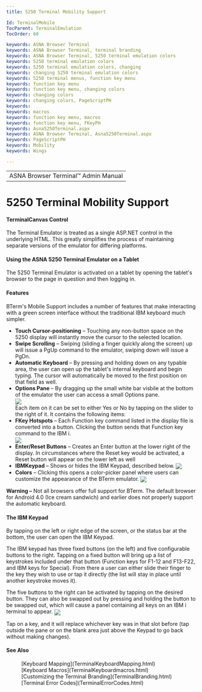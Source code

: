```yaml
---
title: 5250 Terminal Mobility Support

Id: TerminalMobile
TocParent: TerminalEmulation
TocOrder: 60

keywords: ASNA Browser Terminal
keywords: ASNA Browser Terminal, terminal branding
keywords: ASNA Browser Terminal, 5250 terminal emulation colors
keywords: 5250 terminal emulation colors
keywords: 5250 terminal emulation colors, changing
keywords: changing 5250 terminal emulation colors
keywords: 5250 terminal menus, function key menu
keywords: function key menu
keywords: function key menu, changing colors
keywords: changing colors
keywords: changing colors, PageScriptPH
keywords: 
keywords: macros
keywords: function key menu, macros
keywords: function key menu, FKeyPH
keywords: Asna5250Terminal.aspx
keywords: ASNA Browser Terminal, Asna5250Terminal.aspx
keywords: PageScriptPH
keywords: Mobility
keywords: Wings

---
```


<table>
                <tr>
                    <td>
                        <span class="OH_MultiViewContainerPanelDhtmlTable">
                            ASNA Browser Terminal&#8482; Admin Manual
                        </span>
                    </td>
                </tr>
</table>

# 5250 Terminal Mobility Support

#### TerminalCanvas Control
The Terminal Emulator is treated as a single ASP.NET control in the underlying HTML. This greatly simplifies the process of maintaining separate versions of the emulator for differing platforms. 

#### Using the ASNA 5250 Terminal Emulator on a Tablet
The 5250 Terminal Emulator is activated on a tablet by opening the tablet's browser to the page in question and then logging in. 

#### Features
BTerm's Mobile Support includes a number of features that make interacting with a green screen interface without the traditional IBM keyboard much simpler. 

- **Touch Cursor-positioning**  &#8211;
                        Touching any non-button space on the 5250 display will
                        instantly move the cursor to the selected location.
- **Swipe Scrolling**  &#8211; Swiping (sliding a finger quickly along the screen) up will
                        issue a PgUp command to the emulator, swiping down will issue a PgDn.
- **Automatic Keyboard**  &#8211; By pressing and
                        holding down on any typable area, the user can open up the
                        tablet's internal keyboard and begin typing. The
                        cursor will automatically be moved to the first position on
                        that field as well.
- **Options Pane**  &#8211; By dragging up the small white bar visbile at the
                        bottom of the emulator the user can access a small Options
                        pane.<br />
                        <img align="center" src="../images/BTermOptions.png" />
                        <br />Each item on it can be set to either Yes or No by tapping on the slider to the right of it.
                        It contains the following items:
- **FKey Hotspots**  &#8211; Each Function key command listed in the display file is converted
                        into a button.  Clicking the button sends that Function key command to the IBM i.<br />
                        <img align="center" src="../images/BTermButtons.png" />
- **Enter/Reset Buttons**  &#8211;
                        Creates an Enter button at the lower right of the
                        display. In circumstances where the Reset key would be activated, a Reset button will
                        appear on the lower left as well
- **IBMKeypad**  &#8211; Shows or hides the IBM Keypad, described below.
                        <img align="center" src="../images/IBMKeypad.png" />
- **Colors**  &#8211; Clicking this opens a color-picker panel where users can customize
                        the appearance of the BTerm emulator.
                        <img align="center" src="../images/colorpicker.png" />

**Warning &#8211;** Not all browsers offer full support for BTerm. The default browser for Android 4.0 (Ice cream sandwich) and earlier does not properly support the automatic keyboard. 

#### The IBM Keypad
By tapping on the left or right edge of the screen, or the status bar at the bottom, the user can open the IBM Keypad. 

The IBM keypad has three fixed buttons (on the left) and five configurable buttons to the right. Tapping on a fixed button will bring up a list of keystrokes included under that button (Function keys for F1-12 and F13-F22, and IBM keys for Special). From there a user can either slide their finger to the key they wish to use or tap it directly (the list will stay in place until another keystroke moves it). 

The five buttons to the right can be activated by tapping on the desired button. They can also be swapped out by pressing and holding the button to be swapped out, which will cause a panel containing all keys on an IBM i terminal to appear. 
<img align="center" src="../images/KeyPadList.png" />

Tap on a key, and it will replace whichever key was in that slot before (tap outside the pane or on the blank area just above the Keypad to go back without making changes). 

#### See Also
<dl>
                <dd>[Keyboard Mapping](TerminalKeyboardMapping.html)</dd>
                <dd>[Keyboard Macros](TerminalKeyboardmacros.html)</dd>
                <dd>[Customizing the Terminal Branding](TerminalBranding.html)</dd>
                <dd>[Terminal Error Codes](TerminalErrorCodes.html)</dd>

</dl>

